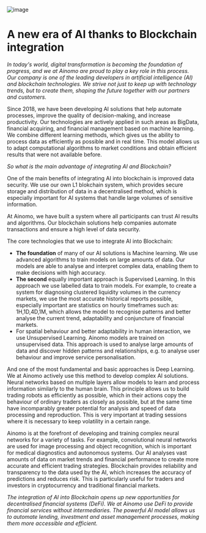 <img src="" alt="image">
<br>
<h1><b>A new era of AI thanks to Blockchain integration</b></h1>
<p><i>In today's world, digital transformation is becoming the foundation of progress, and we at Ainomo are proud to play a key role in this process. Our company is one of the leading developers in artificial intelligence (AI) and blockchain technologies. We strive not just to keep up with technology trends, but to create them, shaping the future together with our partners and customers.</i></p>
<p>Since 2018, we have been developing AI solutions that help automate processes, improve the quality of decision-making, and increase productivity. Our technologies are actively applied in such areas as BigData, financial acquiring, and financial management based on machine learning. We combine different learning methods, which gives us the ability to process data as efficiently as possible and in real time. This model allows us to adapt computational algorithms to market conditions and obtain efficient results that were not available before.</p>
<p><i>So what is the main advantage of integrating AI and Blockchain?</i></p>
<p>One of the main benefits of integrating AI into blockchain is improved data security. We use our own L1 blokchain system, which provides secure storage and distribution of data in a decentralised method, which is especially important for AI systems that handle large volumes of sensitive information.</p>
<p>At Ainomo, we have built a system where all participants can trust AI results and algorithms. Our blockchain solutions help companies automate transactions and ensure a high level of data security.</p>
<p>The core technologies that we use to integrate AI into Blockchain:</p>
<ul>
<li><b>The foundation</b> of many of our AI solutions is Machine learning. We use advanced algorithms to train models on large amounts of data. Our models are able to analyse and interpret complex data, enabling them to make decisions with high accuracy.</li>
<li><b>The second</b> equally important approach is Supervised Learning. In this approach we use labelled data to train models. For example, to create a system for diagnosing clustered liquidity volumes in the currency markets, we use the most accurate historical reports possible, especially important are statistics on hourly timeframes such as: 1H,1D,4D,1M, which allows the model to recognise patterns and better analyse the current trend, adaptability and conjuncture of financial markets.</li>
<li>For spatial behaviour and better adaptability in human interaction, we use Unsupervised Learning.  Ainomo models are trained on unsupervised data. This approach is used to analyse large amounts of data and discover hidden patterns and relationships, e.g. to analyse user behaviour and improve service personalisation.</li>
</ul>
<p>And one of the most fundamental and basic approaches is Deep Learning. We at Ainomo actively use this method to develop complex AI solutions. Neural networks based on multiple layers allow models to learn and process information similarly to the human brain. This principle allows us to build trading robots as efficiently as possible, which in their actions copy the behaviour of ordinary traders as closely as possible, but at the same time have incomparably greater potential for analysis and speed of data processing and reproduction. This is very important at trading sessions where it is necessary to keep volatility in a certain range.</p>
<p>Ainomo is at the forefront of developing and training complex neural networks for a variety of tasks. For example, convolutional neural networks are used for image processing and object recognition, which is important for medical diagnostics and autonomous systems.
Our AI analyses vast amounts of data on market trends and financial performance to create more accurate and efficient trading strategies. Blockchain provides reliability and transparency to the data used by the AI, which increases the accuracy of predictions and reduces risk. This is particularly useful for traders and investors in cryptocurrency and traditional financial markets.</p>
<p><i>The integration of AI into Blockchain opens up new opportunities for decentralised financial systems (DeFi). We at Ainomo use DeFi to provide financial services without intermediaries. The powerful AI model allows us to automate lending, investment and asset management processes, making them more accessible and efficient.</i></p>